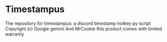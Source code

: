 # Timestampus
The repository for timestampus: a discord timestamp hotkey py script
Copyright (c) Google gemini And MrCookie
this product comes with limited warranty
